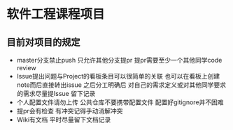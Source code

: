 # 软件工程课程项目

## 目前对项目的规定

- master分支禁止push 只允许其他分支提pr 提pr需要至少一个其他同学code review
- Issue提出问题与Project的看板条目可以很简单的关联 也可以在看板上创建note而后直接转出issue 之后分工明确后 对自己的需求定义或对其他同学要求的需求尽量提Issue 留下记录
- 个人配置文件请勿上传 公共仓库不要携带配置文件 配置好gitignore并不困难
- 提pr会有检查 有冲突记得手动消解冲突
- Wiki有文档 平时尽量留下文档记录